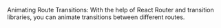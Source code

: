 Animating Route Transitions: With the help of React Router and transition libraries, you can animate transitions between different routes.
